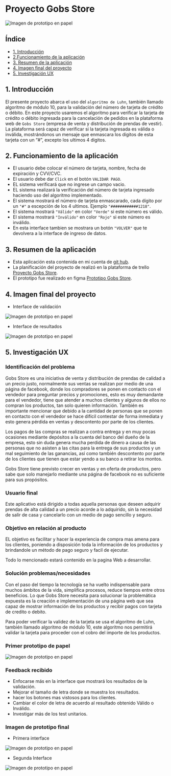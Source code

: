 # Proyecto Gobs Store

![Imagen de prototipo en papel](src/img/gobs.png)

## Índice

* [1. Introducción](#1-introducción)
* [2.Funcionamiento de la aplicación](#2-funcionamiento-de-la-aplicación)
* [3. Resumen de la aplicación](#3-resumen-de-la-aplicación)
* [4. Imagen final del proyecto](#4-imagen-final-del-proyecto)
* [5. Investigación UX](#5-investigación-UX)

## 1. Introducción

El presente proyecto abarca el uso del `algoritmo de Luhn`, también llamado algoritmo
de módulo 10, para la validación del número de tarjeta de crédito o débito.
En este proyecto usaremos el algoritmo para verificar la tarjeta de crédito o débito
ingresada para la cancelación de pedidos en la plataforma web de `Gobs Store` (empresa
de venta y distribución de prendas de vestir).
La plataforma será capaz de verificar si la tarjeta ingresada es válida o inválida, 
mostrándonos un mensaje que enmascara los dígitos de esta tarjeta con un “#”, excepto
los ultimos 4 digitos. 

## 2. Funcionamiento de la aplicación

* El usuario debe colocar el número de tarjeta, nombre, fecha de expiración y CVV/CVC.
* El usuario debe dar `Click` en el botón `VALIDAR PAGO`.
* EL sistema verificará que no ingrese un campo vacio.
* EL sistema realizará la verificación del número de tarjeta ingresado haciendo uso del
  algoritmo implementado.
* El sistema mostrará el número de tarjeta enmascarado, cada dígito por un `"#"` a escepción 
  de los 4 ultimos. Ejemplo `"############1218"`.
* El sistema mostrará `"Válido"` en color `"Verde"` si este número es válido.
* El sistema mostrará `"Inválido"` en color `"Rojo"` si este número es inválido.
* En esta interface tambien se mostrara un botón `"VOLVER"` que te devolvera a la interface de 
  ingreso de datos.
  
## 3. Resumen de la aplicación
  
* Esta aplicación esta contenida en mi cuenta de [git hub](https://github.com/consuelogoche-1994/LIM013-card-validation).
* La planificación del proyecto de realizó en la plataforma de trello [Proyecto Gobs Store](https://trello.com/b/gNUMWMDu/gobs-store).
* El prototipo fue realizado en figma [Prototipo Gobs Store](https://www.figma.com/proto/JpfP9IlzTf2RXUImIdh2NP/Gobs-Store?node-id=1%3A4&scaling=min-zoom).

## 4. Imagen final del proyecto

* Interface de validación

![Imagen de prototipo en papel](https://github.com/consuelogoche-1994/LIM013-card-validation/blob/master/src/img/interface-valid.PNG)

* Interface de resultados

![Imagen de prototipo en papel](https://github.com/consuelogoche-1994/LIM013-card-validation/blob/master/src/img/interface-result.PNG)

## 5. Investigación UX

  ### Identificación del problema

  Gobs Store es una iniciativa de venta y distribución de prendas de calidad a un precio justo,
  normalmente sus ventas se realizan por medio de una página de facebook, donde los compradores 
  se ponen en contacto con el vendedor para preguntar precios y promociones, esto es muy demandante 
  para el vendedor, tiene que atender a muchos clientes y algunos de ellos no compran los productos, 
  tan solo quieren información. También es importante mencionar que debido a la cantidad de personas
  que se ponen en contacto con el vendedor se hace difícil contestar de forma inmediata y esto genera
   pérdida en ventas y descontento por parte de los clientes.

  Los pagos de las compras se realizan a contra entrega y en muy pocas ocasiones mediante depósitos
  a la cuenta del banco del dueño de la empresa, esto sin duda genera mucha perdida de dinero a causa
  de las personas que no asisten a las citas para la entrega de sus productos y un mal seguimiento de
  las ganancias, así como también descontento por parte de los clientes que tienen que estar yendo a 
  su banco a retirar los montos.

  Gobs Store tiene previsto crecer en ventas y en oferta de productos, pero sabe que solo manejarlo 
  mediante una página de facebook no es suficiente para sus propósitos.

  ### Usuario final

  Este aplicativo está dirigido a todas aquella personas que deseen adquirir prendas de alta calidad
  a un precio acorde a lo adquirido, sin la necesidad de salir de casa y cancelarlo con un medio de
  pago sencillo y seguro.

  ### Objetivo en relación al producto

  EL objetivo es facilitar y hacer la experiencia de compra mas amena para los clientes, poniendo a
  disposición toda la información de los productos y brindandole un método de pago seguro y facil de 
  ejecutar.

  Todo lo mencionado estará contenido en la pagina Web a desarrollar.

  ### Solución problemas/necesidades

  Con el paso del tiempo la tecnología se ha vuelto indispensable para muchos ámbitos de la vida, 
  simplifica procesos, reduce tiempos entre otros beneficios. Lo que Gobs Store necesita para solucionar
  la problemática expuesta es la creación e implementación de una página web que sea capaz de mostrar 
  información de los productos y recibir pagos con tarjeta de credito o debito.
 
  Para poder verificar la validez de la tarjeta se usa el algoritmo de Luhn, también llamado algoritmo
  de módulo 10, este algoritmo nos permitirá validar la tarjeta para proceder con el cobro del importe 
  de los productos.

  ### Primer prototipo de papel

![Imagen de prototipo en papel](https://github.com/consuelogoche-1994/LIM013-card-validation/blob/master/src/img/prototipo-papel.jpg)

  ### Feedback recibido

  * Enfocarse más en la interface que mostrará los resultados de la validación.
  * Mejorar el tamaño de letra donde se muestra los resultados.
  * hacer los botones mas vistosos para los clientes.
  * Cambiar el color de letra de acuerdo al resultado obtenido Válido o Inválido.
  * Investigar más de los test unitarios.

  ### Imagen de prototipo final

  * Primera interface

   ![Imagen de prototipo en papel](https://github.com/consuelogoche-1994/LIM013-card-validation/blob/master/src/img/prototipo-1.PNG)

  * Segunda Interface

  ![Imagen de prototipo en papel](https://github.com/consuelogoche-1994/LIM013-card-validation/blob/master/src/img/prototipo-2.PNG)

